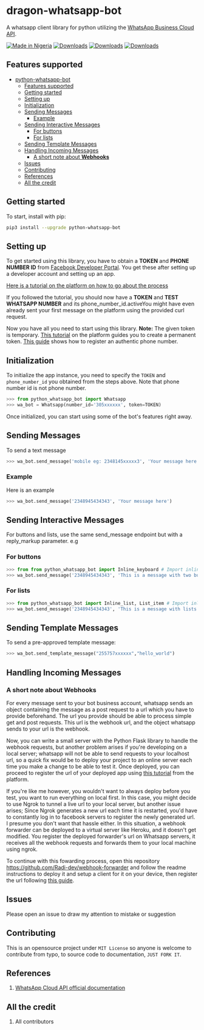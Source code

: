 # dragon-whatsapp-bot

A whatsapp client library for python utilizing the [WhatsApp Business Cloud API](https://developers.facebook.com/docs/whatsapp/cloud-api).

[![Made in Nigeria](https://img.shields.io/badge/made%20in-nigeria-008751.svg?style=flat-square)](https://github.com/acekyd/made-in-nigeria)
[![Downloads](https://pepy.tech/badge/python-whatsapp-bot)](https://pepy.tech/project/python-whatsapp-bot)
[![Downloads](https://pepy.tech/badge/python-whatsapp-bot/month)](https://pepy.tech/project/python-whatsapp-bot)
[![Downloads](https://pepy.tech/badge/python-whatsapp-bot/week)](https://pepy.tech/project/python-whatsapp-bot)

## Features supported

- [python-whatsapp-bot](#python-whatsapp-bot)
  - [Features supported](#features-supported)
  - [Getting started](#getting-started)
  - [Setting up](#setting-up)
  - [Initialization](#initialization)
  - [Sending Messages](#sending-messages)
    - [Example](#example)
  - [Sending Interactive Messages](#sending-interactive-messages)
    - [For buttons](#for-buttons)
    - [For lists](#for-lists)
  - [Sending Template Messages](#sending-template-messages)
  - [Handling Incoming Messages](#handling-incoming-messages)
    - [A short note about **Webhooks**](#a-short-note-about-webhooks)
  - [Issues](#issues)
  - [Contributing](#contributing)
  - [References](#references)
  - [All the credit](#all-the-credit)

## Getting started

To start, install with pip:

```bash
pip3 install --upgrade python-whatsapp-bot

```

## Setting up

To get started using this library, you have to obtain a **TOKEN** and **PHONE NUMBER ID** from [Facebook Developer Portal](https://developers.facebook.com/). You get these after setting up a developer account and setting up an app.

[Here is a tutorial on the platform on how to go about the process](https://developers.facebook.com/docs/whatsapp/cloud-api/get-started)

If you followed the tutorial, you should now have a **TOKEN** and **TEST WHATSAPP NUMBER** and its phone_number_id.activeYou might have even already sent your first message on the platform using the provided curl request.

Now you have all you need to start using this library.
**Note:** The given token is temporary. [This tutorial](https://developers.facebook.com/docs/whatsapp/business-management-api/get-started#1--acquire-an-access-token-using-a-system-user-or-facebook-login) on the platform guides you to create a permanent token. [This guide](https://developers.facebook.com/docs/whatsapp/cloud-api/get-started#phone-number) shows how to register an authentic phone number.

## Initialization

To initialize the app instance, you need to specify the `TOKEN` and `phone_number_id` you obtained from the steps above. Note that phone number id is not phone number.

```python
>>> from python_whatsapp_bot import Whatsapp
>>> wa_bot = Whatsapp(number_id='305xxxxxx', token=TOKEN)
```

Once initialized, you can start using some of the bot's features right away.

## Sending Messages

To send a text message

```python
>>> wa_bot.send_message('mobile eg: 2348145xxxxx3', 'Your message here')
```

### Example

Here is an example

```python
>>> wa_bot.send_message('2348945434343', 'Your message here')
```

## Sending Interactive Messages

For buttons and lists, use the same send_message endpoint but with a reply_markup parameter. e.g

### For buttons

```python
>>> from from python_whatsapp_bot import Inline_keyboard # Import inline_keyboard for interactive buttons
>>> wa_bot.send_message('2348945434343', 'This is a message with two buttons',reply_markup=Inline_keyboard(['First button', 'Second button']))
```

### For lists

```python
>>> from python_whatsapp_bot import Inline_list, List_item # Import inline_list and List_item for interactive list
>>> wa_bot.send_message('2348945434343', 'This is a message with lists',reply_markup=Inline_list("Show list",list_items=[[List_item("one list item")]])
```

## Sending Template Messages

To send a pre-approved template message:

```python
>>> wa_bot.send_template_message("255757xxxxxx","hello_world")
```

## Handling Incoming Messages

### A short note about **Webhooks**

For every message sent to your bot business account, whatsapp sends an object containing the message as a post request to a url which you have to provide beforehand. The url you provide should be able to process simple get and post requests. This url is the webhook url, and the object whatsapp sends to your url is the webhook.

Now, you can write a small server with the Python Flask library to handle the webhook requests, but another problem arises if you're developing on a local server; whatsapp will not be able to send requests to your localhost url, so a quick fix would be to deploy your project to an online server each time you make a change to be able to test it.
Once deployed, you can proceed to register the url of your deployed app using [this tutorial](https://developers.facebook.com/docs/whatsapp/business-management-api/guides/set-up-webhooks) from the platform.

If you're like me however, you wouldn't want to always deploy before you test, you want to run everything on local first. In this case, you might decide to use Ngrok to tunnel a live url to your local server, but another issue arises; Since Ngrok generates a new url each time it is restarted, you'd have to constantly log in to facebook servers to register the newly generated url. I presume you don't want that hassle either. In this situation, a webhook forwarder can be deployed to a virtual server like Heroku, and it doesn't get modified. You register the deployed forwarder's url on Whatsapp servers, it receives all the webhook requests and forwards them to your local machine using ngrok.

To continue with this fowarding process, open this repository <https://github.com/Radi-dev/webhook-forwarder> and follow the readme instructions to deploy it and setup a client for it on your device, then register the url following [this guide](https://github.com/Radi-dev/webhook-forwarder).

## Issues

Please open an issue to draw my attention to mistake or suggestion

## Contributing

This is an opensource project under `MIT License` so anyone is welcome to contribute from typo, to source code to documentation, `JUST FORK IT`.

## References

1. [WhatsApp Cloud API official documentation](https://developers.facebook.com/docs/whatsapp/cloud-api/)

## All the credit

1. All contributors
